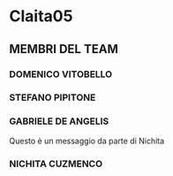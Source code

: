 # Claita05

## MEMBRI DEL TEAM 


### DOMENICO VITOBELLO
### STEFANO PIPITONE
### GABRIELE DE ANGELIS
Questo è un messaggio da parte di Nichita
### NICHITA CUZMENCO

